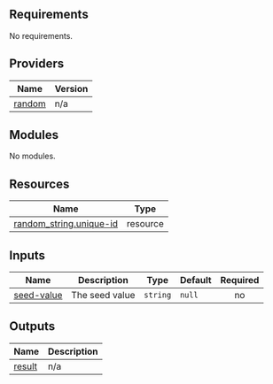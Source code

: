 ## Requirements

No requirements.

## Providers

| Name | Version |
|------|---------|
| <a name="provider_random"></a> [random](#provider\_random) | n/a |

## Modules

No modules.

## Resources

| Name | Type |
|------|------|
| [random_string.unique-id](https://registry.terraform.io/providers/hashicorp/random/latest/docs/resources/string) | resource |

## Inputs

| Name | Description | Type | Default | Required |
|------|-------------|------|---------|:--------:|
| <a name="input_seed-value"></a> [seed-value](#input\_seed-value) | The seed value | `string` | `null` | no |

## Outputs

| Name | Description |
|------|-------------|
| <a name="output_result"></a> [result](#output\_result) | n/a |
